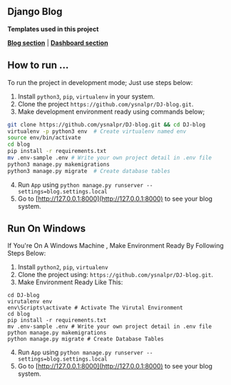## Django Blog
**Templates used in this project**

[**Blog section**](https://themewagon.com/themes/blogy/) | 
[**Dashboard section**](https://themewagon.com/themes/modernize/)

## How to run ...

To run the project in development mode; Just use steps below:

1. Install `python3`, `pip`, `virtualenv` in your system.
2. Clone the project `https://github.com/ysnalpr/DJ-blog.git`.
3. Make development environment ready using commands below;

  ```bash
  git clone https://github.com/ysnalpr/DJ-blog.git && cd DJ-blog
  virtualenv -p python3 env  # Create virtualenv named env
  source env/bin/activate
  cd blog
  pip install -r requirements.txt
  mv .env-sample .env # Write your own project detail in .env file
  python3 manage.py makemigrations
  python3 manage.py migrate  # Create database tables
  ```

4. Run `App` using `python manage.py runserver --settings=blog.settings.local`
5. Go to [http://127.0.0.1:8000](http://127.0.0.1:8000) to see your blog system.

## Run On Windows

If You're On A Windows Machine , Make Environment Ready By Following Steps Below:
1. Install `python2`, `pip`, `virtualenv` 
2. Clone the project using:  `https://github.com/ysnalpr/DJ-blog.git`.
3. Make Environment Ready Like This:
  ``` Command Prompt
  cd DJ-blog
  virutalenv env
  env\Scripts\activate # Activate The Virutal Environment
  cd blog
  pip install -r requirements.txt
  mv .env-sample .env # Write your own project detail in .env file
  python manage.py makemigrations
  python manage.py migrate # Create Database Tables
  ```
4. Run `App` using `python manage.py runserver --settings=blog.settings.local`
5. Go to [http://127.0.0.1:8000](http://127.0.0.1:8000) to see your blog system.
